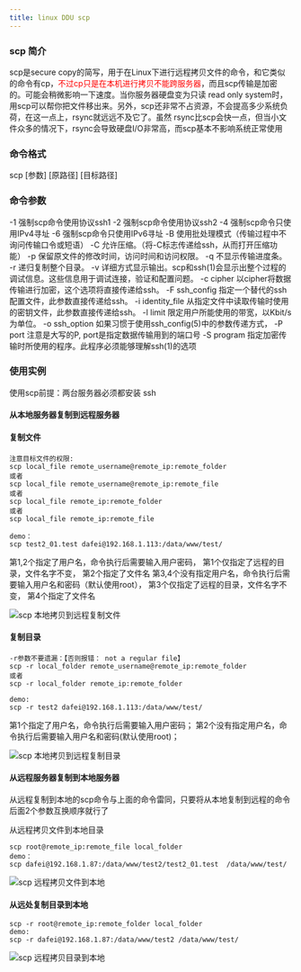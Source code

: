 ```yaml
---
title: linux DDU scp
---
```

### scp 简介
scp是secure copy的简写，用于在Linux下进行远程拷贝文件的命令，和它类似的命令有cp，<font color="red">不过cp只是在本机进行拷贝不能跨服务器</font>，而且scp传输是加密的。可能会稍微影响一下速度。当你服务器硬盘变为只读 read only system时，用scp可以帮你把文件移出来。另外，scp还非常不占资源，不会提高多少系统负荷，在这一点上，rsync就远远不及它了。虽然 rsync比scp会快一点，但当小文件众多的情况下，rsync会导致硬盘I/O非常高，而scp基本不影响系统正常使用

### 命令格式
scp \[参数\]  \[原路径\]  \[目标路径\]

### 命令参数

-1 强制scp命令使用协议ssh1
-2 强制scp命令使用协议ssh2
-4 强制scp命令只使用IPv4寻址
-6 强制scp命令只使用IPv6寻址
-B 使用批处理模式（传输过程中不询问传输口令或短语）
-C 允许压缩。（将-C标志传递给ssh，从而打开压缩功能）
-p 保留原文件的修改时间，访问时间和访问权限。
-q 不显示传输进度条。
-r 递归复制整个目录。
-v 详细方式显示输出。scp和ssh(1)会显示出整个过程的调试信息。这些信息用于调试连接，验证和配置问题。
-c cipher 以cipher将数据传输进行加密，这个选项将直接传递给ssh。
-F ssh_config 指定一个替代的ssh配置文件，此参数直接传递给ssh。
-i identity_file 从指定文件中读取传输时使用的密钥文件，此参数直接传递给ssh。
-l limit 限定用户所能使用的带宽，以Kbit/s为单位。
-o ssh_option 如果习惯于使用ssh_config(5)中的参数传递方式，
-P port 注意是大写的P, port是指定数据传输用到的端口号
-S program 指定加密传输时所使用的程序。此程序必须能够理解ssh(1)的选项

### 使用实例

使用scp前提：两台服务器必须都安装 ssh

#### 从本地服务器复制到远程服务器

#### 复制文件

```
注意目标文件的权限:
scp local_file remote_username@remote_ip:remote_folder
或者
scp local_file remote_username@remote_ip:remote_file
或者
scp local_file remote_ip:remote_folder
或者
scp local_file remote_ip:remote_file

demo：
scp test2_01.test dafei@192.168.1.113:/data/www/test/

```

第1,2个指定了用户名，命令执行后需要输入用户密码，
第1个仅指定了远程的目录，文件名字不变，
第2个指定了文件名 
第3,4个没有指定用户名，命令执行后需要输入用户名和密码（默认使用root），
第3个仅指定了远程的目录，文件名字不变，
第4个指定了文件名

![scp 本地拷贝到远程复制文件](/img/linux_command/linux_scp/scp_local_remote01.png "本地拷贝到远程复制文件")

#### 复制目录

```
-r参数不要遗漏：【否则报错： not a regular file】
scp -r local_folder remote_username@remote_ip:remote_folder
或者
scp -r local_folder remote_ip:remote_folder 

demo:
scp -r test2 dafei@192.168.1.113:/data/www/test/
```

第1个指定了用户名，命令执行后需要输入用户密码； 
第2个没有指定用户名，命令执行后需要输入用户名和密码(默认使用root)；

![scp 本地拷贝到远程复制目录](/img/linux_command/linux_scp/scp_local_remote02.png "scp 本地拷贝到远程复制目录")

#### 从远程服务器复制到本地服务器

从远程复制到本地的scp命令与上面的命令雷同，只要将从本地复制到远程的命令后面2个参数互换顺序就行了

从远程拷贝文件到本地目录

```
scp root@remote_ip:remote_file local_folder
demo：
scp dafei@192.168.1.87:/data/www/test2/test2_01.test  /data/www/test/
```

![scp 远程拷贝文件到本地](/img/linux_command/linux_scp/scp_remote_locat01.png "scp 远程拷贝文件到本地")

#### 从远处复制目录到本地

```
scp -r root@remote_ip:remote_folder local_folder
demo:
scp -r dafei@192.168.1.87:/data/www/test2 /data/www/test/
```

![scp 远程拷贝目录到本地](/img/linux_command/linux_scp/scp_remote_locat02.png "scp 远程拷贝目录到本地")

























